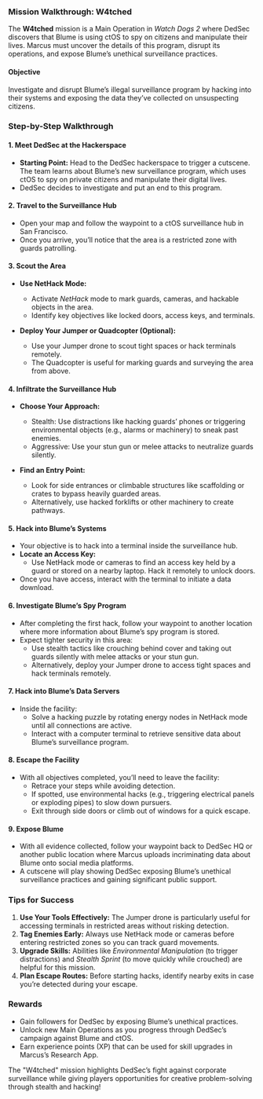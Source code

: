 ### **Mission Walkthrough: W4tched**

The **W4tched** mission is a Main Operation in *Watch Dogs 2* where DedSec discovers that Blume is using ctOS to spy on citizens and manipulate their lives. Marcus must uncover the details of this program, disrupt its operations, and expose Blume’s unethical surveillance practices.

#### **Objective**
Investigate and disrupt Blume’s illegal surveillance program by hacking into their systems and exposing the data they’ve collected on unsuspecting citizens.

### **Step-by-Step Walkthrough**

#### **1. Meet DedSec at the Hackerspace**
- **Starting Point:** Head to the DedSec hackerspace to trigger a cutscene. The team learns about Blume’s new surveillance program, which uses ctOS to spy on private citizens and manipulate their digital lives.
- DedSec decides to investigate and put an end to this program.

#### **2. Travel to the Surveillance Hub**
- Open your map and follow the waypoint to a ctOS surveillance hub in San Francisco.
- Once you arrive, you’ll notice that the area is a restricted zone with guards patrolling.

#### **3. Scout the Area**
- **Use NetHack Mode:**  
  - Activate *NetHack* mode to mark guards, cameras, and hackable objects in the area.
  - Identify key objectives like locked doors, access keys, and terminals.

- **Deploy Your Jumper or Quadcopter (Optional):**  
  - Use your Jumper drone to scout tight spaces or hack terminals remotely.
  - The Quadcopter is useful for marking guards and surveying the area from above.

#### **4. Infiltrate the Surveillance Hub**
- **Choose Your Approach:**  
  - Stealth: Use distractions like hacking guards’ phones or triggering environmental objects (e.g., alarms or machinery) to sneak past enemies.
  - Aggressive: Use your stun gun or melee attacks to neutralize guards silently.

- **Find an Entry Point:**  
  - Look for side entrances or climbable structures like scaffolding or crates to bypass heavily guarded areas.
  - Alternatively, use hacked forklifts or other machinery to create pathways.

#### **5. Hack into Blume’s Systems**
- Your objective is to hack into a terminal inside the surveillance hub.
- **Locate an Access Key:**  
  - Use NetHack mode or cameras to find an access key held by a guard or stored on a nearby laptop. Hack it remotely to unlock doors.
- Once you have access, interact with the terminal to initiate a data download.

#### **6. Investigate Blume’s Spy Program**
- After completing the first hack, follow your waypoint to another location where more information about Blume’s spy program is stored.
- Expect tighter security in this area:
  - Use stealth tactics like crouching behind cover and taking out guards silently with melee attacks or your stun gun.
  - Alternatively, deploy your Jumper drone to access tight spaces and hack terminals remotely.

#### **7. Hack into Blume’s Data Servers**
- Inside the facility:
  - Solve a hacking puzzle by rotating energy nodes in NetHack mode until all connections are active.
  - Interact with a computer terminal to retrieve sensitive data about Blume’s surveillance program.

#### **8. Escape the Facility**
- With all objectives completed, you’ll need to leave the facility:
  - Retrace your steps while avoiding detection.
  - If spotted, use environmental hacks (e.g., triggering electrical panels or exploding pipes) to slow down pursuers.
  - Exit through side doors or climb out of windows for a quick escape.

#### **9. Expose Blume**
- With all evidence collected, follow your waypoint back to DedSec HQ or another public location where Marcus uploads incriminating data about Blume onto social media platforms.
- A cutscene will play showing DedSec exposing Blume’s unethical surveillance practices and gaining significant public support.

### **Tips for Success**
1. **Use Your Tools Effectively:** The Jumper drone is particularly useful for accessing terminals in restricted areas without risking detection.
2. **Tag Enemies Early:** Always use NetHack mode or cameras before entering restricted zones so you can track guard movements.
3. **Upgrade Skills:** Abilities like *Environmental Manipulation* (to trigger distractions) and *Stealth Sprint* (to move quickly while crouched) are helpful for this mission.
4. **Plan Escape Routes:** Before starting hacks, identify nearby exits in case you’re detected during your escape.

### **Rewards**
- Gain followers for DedSec by exposing Blume’s unethical practices.
- Unlock new Main Operations as you progress through DedSec’s campaign against Blume and ctOS.
- Earn experience points (XP) that can be used for skill upgrades in Marcus’s Research App.

The "W4tched" mission highlights DedSec’s fight against corporate surveillance while giving players opportunities for creative problem-solving through stealth and hacking!
